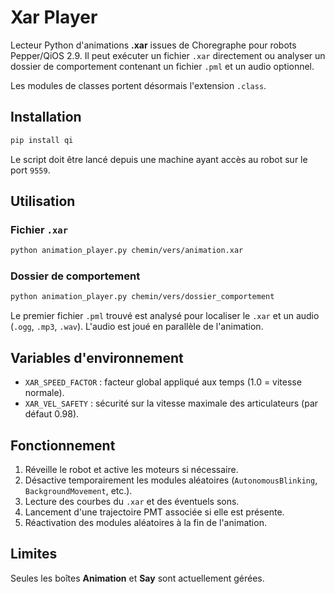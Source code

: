 # Xar Player

Lecteur Python d'animations **.xar** issues de Choregraphe pour robots Pepper/QiOS 2.9.
Il peut exécuter un fichier `.xar` directement ou analyser un dossier de comportement
contenant un fichier `.pml` et un audio optionnel.

Les modules de classes portent désormais l'extension `.class`.

## Installation

```bash
pip install qi
```

Le script doit être lancé depuis une machine ayant accès au robot sur le port `9559`.

## Utilisation

### Fichier `.xar`

```bash
python animation_player.py chemin/vers/animation.xar
```

### Dossier de comportement

```bash
python animation_player.py chemin/vers/dossier_comportement
```

Le premier fichier `.pml` trouvé est analysé pour localiser le `.xar` et un audio
(`.ogg`, `.mp3`, `.wav`). L'audio est joué en parallèle de l'animation.

## Variables d'environnement

- `XAR_SPEED_FACTOR` : facteur global appliqué aux temps (1.0 = vitesse normale).
- `XAR_VEL_SAFETY` : sécurité sur la vitesse maximale des articulateurs (par défaut 0.98).

## Fonctionnement

1. Réveille le robot et active les moteurs si nécessaire.
2. Désactive temporairement les modules aléatoires (`AutonomousBlinking`, `BackgroundMovement`, etc.).
3. Lecture des courbes du `.xar` et des éventuels sons.
4. Lancement d'une trajectoire PMT associée si elle est présente.
5. Réactivation des modules aléatoires à la fin de l'animation.

## Limites

Seules les boîtes **Animation** et **Say** sont actuellement gérées.
